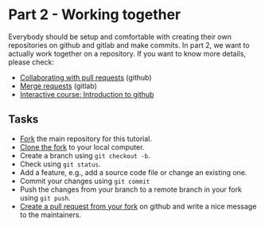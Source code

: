 # Part 2 - Working together

Everybody should be setup and comfortable with creating their own repositories on github and gitlab and make commits. In part 2, we want to actually work together
on a repository. If you want to know more details, please check:

* [Collaborating with pull requests](https://docs.github.com/en/pull-requests/collaborating-with-pull-requests) (github)
* [Merge requests](https://docs.gitlab.com/ee/user/project/merge_requests) (gitlab)
* [Interactive course: Introduction to github](https://github.com/skills/introduction-to-github)

## Tasks

* [Fork](https://docs.github.com/en/pull-requests/collaborating-with-pull-requests/working-with-forks/fork-a-repo#forking-a-repository) the main repository for this tutorial.
* [Clone the fork](https://docs.github.com/en/pull-requests/collaborating-with-pull-requests/working-with-forks/fork-a-repo#cloning-your-forked-repository) to your local computer.
* Create a branch using `git checkout -b`.
* Check using `git status`.
* Add a feature, e.g., add a source code file or change an existing one.
* Commit your changes using `git commit`
* Push the changes from your branch to a remote branch in your fork using `git push`.
* [Create a pull request from your fork](https://docs.github.com/en/pull-requests/collaborating-with-pull-requests/proposing-changes-to-your-work-with-pull-requests/creating-a-pull-request-from-a-fork) on github and write a nice message to the maintainers. 
